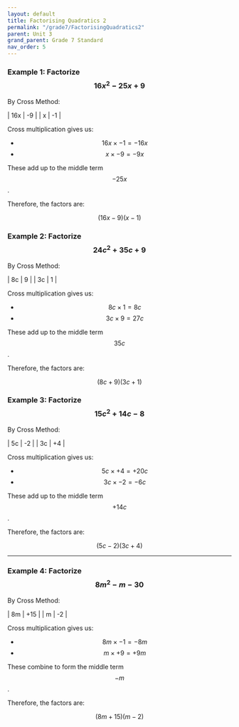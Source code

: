 ```yaml
---
layout: default
title: Factorising Quadratics 2
permalink: "/grade7/FactorisingQuadratics2"
parent: Unit 3
grand_parent: Grade 7 Standard
nav_order: 5
---
```

### Example 1: Factorize $$ 16x^2 - 25x + 9 $$

By Cross Method:

  |  16x  |  -9  |
  |  x    |  -1  |

Cross multiplication gives us:

- $$ 16x \times -1 = -16x $$
- $$ x \times -9 = -9x $$

These add up to the middle term $$ -25x $$.

Therefore, the factors are:

$$ (16x - 9)(x - 1) $$

### Example 2: Factorize $$ 24c^2 + 35c + 9 $$
By Cross Method:

  |  8c   |   9  |
  |  3c   |   1  |


Cross multiplication gives us:

- $$ 8c \times 1 = 8c $$
- $$ 3c \times 9 = 27c $$

These add up to the middle term $$ 35c $$.

Therefore, the factors are:

$$ (8c + 9)(3c + 1) $$

### Example 3: Factorize $$ 15c^2 + 14c - 8 $$

By Cross Method:

  | 5c   | -2   |
  | 3c   | +4   |


Cross multiplication gives us:

- $$ 5c \times +4 = +20c $$
- $$ 3c \times -2 = -6c $$

These add up to the middle term $$ +14c $$.

Therefore, the factors are:

$$ (5c - 2)(3c + 4) $$


---

### Example 4: Factorize $$ 8m^2 - m - 30 $$

By Cross Method:

  | 8m   | +15  |
  | m    | -2   |

Cross multiplication gives us:

- $$ 8m \times -1 = -8m $$
- $$ m \times +9 = +9m $$

These combine to form the middle term $$ -m $$.

Therefore, the factors are:

$$ (8m + 15)(m - 2) $$








